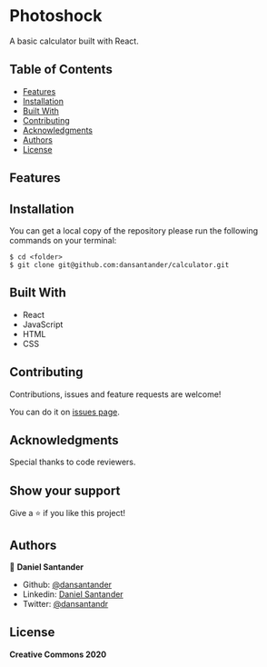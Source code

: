 # Photoshock
A basic calculator built with React.


## Table of Contents

* [Features](#features)
* [Installation](#installation)
* [Built With](#built-with)
* [Contributing](#contributing)
* [Acknowledgments](#acknowledgments)
* [Authors](#author)
* [License](#license)

## Features


## Installation

You can get a local copy of the repository please run the following commands on your terminal:
```
$ cd <folder>
$ git clone git@github.com:dansantander/calculator.git
```

## Built With
- React
- JavaScript
- HTML
- CSS

## Contributing

Contributions, issues and feature requests are welcome!

You can do it on [issues page](issues/).

## Acknowledgments

Special thanks to code reviewers.

## Show your support

Give a ⭐️ if you like this project!

## Authors

👤 **Daniel Santander**

- Github: [@dansantander](https://github.com/dansantander)
- Linkedin: [Daniel Santander](https://www.linkedin.com/in/daniel-santander)
- Twitter: [@dansantandr](https://twitter.com/dansantandr)

## License

<strong>Creative Commons 2020</strong>
